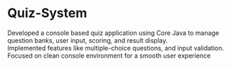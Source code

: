 # Quiz-System
Developed a console based quiz application using Core Java to manage question banks, user input, scoring, and result display. 
<br>
Implemented features like multiple-choice questions, and input validation. 
<br>
Focused on clean console environment for a smooth user experience
